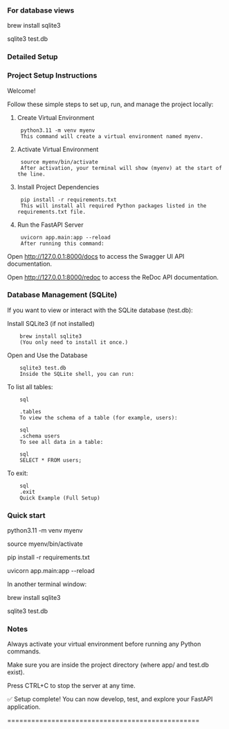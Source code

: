 



### For database views 
brew install sqlite3

sqlite3 test.db 

### Detailed Setup ######################################################

### Project Setup Instructions ##########################################

Welcome!

Follow these simple steps to set up, run, and manage the project locally:

1. Create Virtual Environment

        python3.11 -m venv myenv
        This command will create a virtual environment named myenv.

2. Activate Virtual Environment

        source myenv/bin/activate
        After activation, your terminal will show (myenv) at the start of the line.

3. Install Project Dependencies

        pip install -r requirements.txt
        This will install all required Python packages listed in the requirements.txt file.

4. Run the FastAPI Server

        uvicorn app.main:app --reload
        After running this command:

Open http://127.0.0.1:8000/docs to access the Swagger UI API documentation.

Open http://127.0.0.1:8000/redoc to access the ReDoc API documentation.



### Database Management (SQLite) ##################################
If you want to view or interact with the SQLite database (test.db):

Install SQLite3 (if not installed)

        brew install sqlite3
        (You only need to install it once.)

Open and Use the Database

        sqlite3 test.db
        Inside the SQLite shell, you can run:


To list all tables:

        sql

        .tables
        To view the schema of a table (for example, users):

        sql
        .schema users
        To see all data in a table:

        sql
        SELECT * FROM users;
To exit:

        sql
        .exit
        Quick Example (Full Setup)


### Quick start ##################################

python3.11 -m venv myenv

source myenv/bin/activate

pip install -r requirements.txt

uvicorn app.main:app --reload


In another terminal window:

brew install sqlite3

sqlite3 test.db


### Notes #######################################

Always activate your virtual environment before running any Python commands.

Make sure you are inside the project directory (where app/ and test.db exist).

Press CTRL+C to stop the server at any time.

✅ Setup complete! You can now develop, test, and explore your FastAPI application.

================================================
